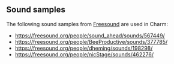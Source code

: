 ## Sound samples

The following sound samples from [Freesound](https://freesound.org) are used in Charm:

* https://freesound.org/people/sound_ahead/sounds/567449/
* https://freesound.org/people/BeeProductive/sounds/377785/
* https://freesound.org/people/dheming/sounds/198298/
* https://freesound.org/people/nicStage/sounds/462276/